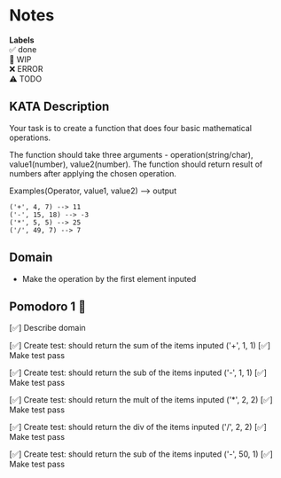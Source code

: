 # Notes

**Labels**  
✅ done  
🚧 WIP  
❌ ERROR  
⚠️ TODO

## KATA Description
Your task is to create a function that does four basic mathematical operations.

The function should take three arguments - operation(string/char), value1(number), value2(number).
The function should return result of numbers after applying the chosen operation.

Examples(Operator, value1, value2) --> output
````
('+', 4, 7) --> 11
('-', 15, 18) --> -3
('*', 5, 5) --> 25
('/', 49, 7) --> 7
````

## Domain 
- Make the operation by the first element inputed

## Pomodoro 1 🍅
[✅] Describe domain

[✅] Create test: should return the sum of the items inputed ('+', 1, 1)
[✅] Make test pass

[✅] Create test: should return the sub of the items inputed ('-', 1, 1)
[✅] Make test pass

[✅] Create test: should return the mult of the items inputed ('*', 2, 2)
[✅] Make test pass

[✅] Create test: should return the div of the items inputed ('/', 2, 2)
[✅] Make test pass

[✅] Create test: should return the sub of the items inputed ('-', 50, 1)
[✅] Make test pass